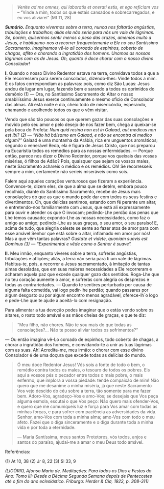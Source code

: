 > *Venite ad me omnes, qui laboratis et onerati estis, et ego reficiam vos* – “Vinde a mim, todos os que estais cansados e sobrecarregados, e eu vos aliviarei” (Mt 11, 28)

***Sumário.** Enquanto vivermos sobre a terra, nunca nos faltarão angústias, tribulações e trabalhos; aliás ela não seria para nós um vale de lágrimas. Se, porém, quisermos sentir menos o peso das cruzes, amemos muito a Jesus, e habituemo-nos a recorrer frequentemente a Ele no seu Santíssimo Sacramento. Imaginemos vê-lo ali coroado de espinhos, coberto de chagas, aflito e chorando a ingratidão dos homens. Unamos as nossas lágrimas com as de Jesus. Oh, quanto é doce chorar com o nosso divino Consolador!*

**I.** Quando o nosso Divino Redentor estava na terra, convidava todos a que a Ele recorressem para serem consolados, dizendo-lhes: Vinde todos a mim. E os fatos correspondiam às palavras: pois, como diz São Lucas: Jesus andou de lugar em lugar, fazendo bem e sarando a todos os oprimidos do demônio (1) — Ora, no Santíssimo Sacramento do Altar o nosso amabilíssimo Jesus exerce continuamente o mesmo oficio de Consolador das almas. Ali está noite e dia, cheio todo de misericórdia, esperando, chamando e acolhendo todos os que o vêm visitar.

Vendo que são tão poucos os que querem gozar das suas consolações e movido pelo seu amor e pelo desejo de nos fazer bem, chega a queixar-se pela boca do Profeta: *Num quid resina non est in Galaad, aut medicus non est ibi? (2) — “Não há bálsamo em Galaad, e não se encontra aí medico algum?”* Galaad é uma montanha da Arábia, rica em unguentos aromáticos; segundo o venerável Beda, ela é figura de Jesus Cristo, que nos preparou na Eucaristia todos os remédios para as nossas enfermidades. — Porque então, parece nos dizer o Divino Redentor, porque vos queixais das vossas misérias, ó filhos de Adão? Pois, quaisquer que sejam os vossos males, neste Sacramento achareis o médico e os remédios. Oh! Se recorresseis sempre a mim, certamente não serieis miseráveis como sois.

Falem aqui aqueles corações venturosos que fizeram a experiência. Convence-te, dizem eles, de que a alma que se detém, embora pouco recolhida, diante do Santíssimo Sacramento, recebe de Jesus mais consolações do que as que o mundo pode dar com todos os seus festins e divertimentos. Oh, que delícias sentimos, estando com fé perante um altar, e entretendo-nos familiarmente com Jesus, que está ali expressamente para ouvir e atender os que O invocam; pedindo-Lhe perdão das penas que Lhe temos causado; expondo-Lhe as nossas necessidades, como faz o amigo ao amigo; pedindo-Lhe as suas graças, o seu amor, o seu paraíso! E, acima de tudo, que alegria celeste se sente ao fazer atos de amor para com esse amável Senhor que está sobre o altar, inflamado em amor por nós! Mas a que vêm tantas palavras? *Gustate et videte, quoniam suavis est Dominus (3) — “Experimentai e vêde como o Senhor é suave”.*

**II.** Meu irmão, enquanto viveres sobre a terra, sofrerás angústias, tribulações e aflições; aliás, a terra não seria para ti um vale de lágrimas. Habitua-te, pois, a recorrer a Jesus sacramentado, à imitação de tantas almas desoladas, que em suas maiores necessidades a Ele recorreram e acharam aquela paz que excede qualquer gozo dos sentidos. Roga-Lhe que no teu coração aumente o amor, e sofrerás com alegria os desprezos e todas as contrariedades. — Quando te sentires perturbado por causa de alguma falta cometida, vai logo pedir-lhe perdão; quando passares por algum desgosto ou por algum encontro menos agradável, oferece-lh´o logo e pede-Lhe que te ajude a aceitá-lo com resignação.

Para alimentar a tua devoção podes imaginar que o estás vendo sobre os altares, o rosto todo amável e as mãos cheias de graças, e que te diz:

> “Meu filho, não chores. Não te sou mais do que todas as consolações?… Não te posso aliviar todos os sofrimentos?”

— Ou então imagina vê-Lo coroado de espinhos, todo coberto de chagas, a chorar a ingratidão dos homens, e convidando-te a unir as tuas lágrimas com as suas. Ah! Acredita-me, meu irmão: o chorar com esse divino Consolador é de uma doçura que excede todas as delícias do mundo.

> Ó meu doce Redentor Jesus! Vós sois a fonte de todo o bem, o remédio contra todos os males, o tesouro de todos os pobres. Eis aqui a vossos pés o pecador entre todos o mais pobre, o mais enfermo, que implora a vossa piedade: tende compaixão de mim! Não quero que me desanime a minha miséria, já que neste Sacramento Vos vejo descido do céu sobre a terra, tão somente para me fazer bem. Adoro-Vos, agradeço-Vos e amo-Vos; se desejais que Vos peça alguma esmola, escutai o que Vos peço: Não quero mais ofender-Vos, e quero que me comuniqueis luz e força para Vos amar com todas as minhas forças, e para sofrer com paciência as adversidades da vida. Senhor, amo-Vos com toda a minha alma; amo-Vos com todo o meu afeto. Fazei que o diga sinceramente e o diga durante toda a minha vida e por toda a eternidade.
>
> — Maria Santíssima, meus santos Protetores, vós todos, anjos e santos do paraíso, ajudai-me a amar o meu Deus todo amável.

Referências:

\(1\) At 10, 38 (2) Jr 8, 22 (3) Sl 33, 9

*(LIGÓRIO, Afonso Maria de. Meditações: Para todos os Dias e Festas do Ano: Tomo III: Desde a Décima Segunda Semana depois de Pentecostes até o fim do ano eclesiástico. Friburgo: Herder & Cia, 1922, p. 308-311)*
